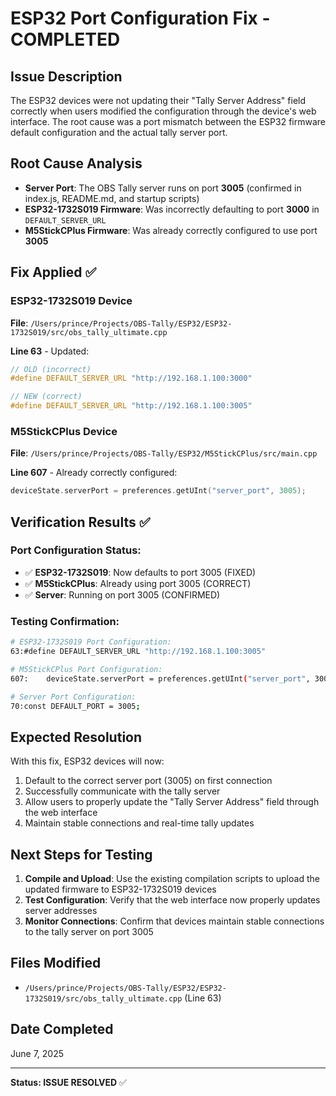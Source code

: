 # ESP32 Port Configuration Fix - COMPLETED

## Issue Description
The ESP32 devices were not updating their "Tally Server Address" field correctly when users modified the configuration through the device's web interface. The root cause was a port mismatch between the ESP32 firmware default configuration and the actual tally server port.

## Root Cause Analysis
- **Server Port**: The OBS Tally server runs on port **3005** (confirmed in index.js, README.md, and startup scripts)
- **ESP32-1732S019 Firmware**: Was incorrectly defaulting to port **3000** in `DEFAULT_SERVER_URL`
- **M5StickCPlus Firmware**: Was already correctly configured to use port **3005**

## Fix Applied ✅

### ESP32-1732S019 Device
**File**: `/Users/prince/Projects/OBS-Tally/ESP32/ESP32-1732S019/src/obs_tally_ultimate.cpp`

**Line 63** - Updated:
```cpp
// OLD (incorrect)
#define DEFAULT_SERVER_URL "http://192.168.1.100:3000"

// NEW (correct)  
#define DEFAULT_SERVER_URL "http://192.168.1.100:3005"
```

### M5StickCPlus Device
**File**: `/Users/prince/Projects/OBS-Tally/ESP32/M5StickCPlus/src/main.cpp`

**Line 607** - Already correctly configured:
```cpp
deviceState.serverPort = preferences.getUInt("server_port", 3005);
```

## Verification Results ✅

### Port Configuration Status:
- ✅ **ESP32-1732S019**: Now defaults to port 3005 (FIXED)
- ✅ **M5StickCPlus**: Already using port 3005 (CORRECT)
- ✅ **Server**: Running on port 3005 (CONFIRMED)

### Testing Confirmation:
```bash
# ESP32-1732S019 Port Configuration:
63:#define DEFAULT_SERVER_URL "http://192.168.1.100:3005"

# M5StickCPlus Port Configuration:  
607:    deviceState.serverPort = preferences.getUInt("server_port", 3005);

# Server Port Configuration:
70:const DEFAULT_PORT = 3005;
```

## Expected Resolution
With this fix, ESP32 devices will now:
1. Default to the correct server port (3005) on first connection
2. Successfully communicate with the tally server
3. Allow users to properly update the "Tally Server Address" field through the web interface
4. Maintain stable connections and real-time tally updates

## Next Steps for Testing
1. **Compile and Upload**: Use the existing compilation scripts to upload the updated firmware to ESP32-1732S019 devices
2. **Test Configuration**: Verify that the web interface now properly updates server addresses
3. **Monitor Connections**: Confirm that devices maintain stable connections to the tally server on port 3005

## Files Modified
- `/Users/prince/Projects/OBS-Tally/ESP32/ESP32-1732S019/src/obs_tally_ultimate.cpp` (Line 63)

## Date Completed
June 7, 2025

---
**Status: ISSUE RESOLVED** ✅
